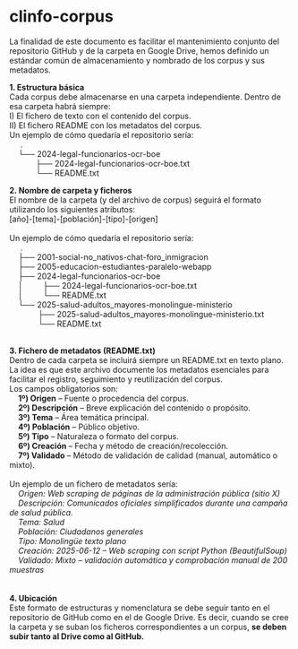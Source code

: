 # clinfo-corpus
La finalidad de este documento es facilitar el mantenimiento conjunto del repositorio GitHub y de la carpeta en Google Drive, hemos definido un estándar común de almacenamiento y nombrado de los corpus y sus metadatos.

**1. Estructura básica**<br>
Cada corpus debe almacenarse en una carpeta independiente. Dentro de esa carpeta habrá siempre:<br>
 I) El fichero de texto con el contenido del corpus.<br>
 II) El fichero README con los metadatos del corpus.<br>
Un ejemplo de cómo quedaría el repositorio sería:<br>
&nbsp;&nbsp;&nbsp;&nbsp;&nbsp;.<br>
&nbsp;&nbsp;&nbsp;&nbsp;└── 2024-legal-funcionarios-ocr-boe<br>
&nbsp;&nbsp;&nbsp;&nbsp;&nbsp;&nbsp;&nbsp;&nbsp;&nbsp;&nbsp;&nbsp;&nbsp;├── 2024-legal-funcionarios-ocr-boe.txt<br>
&nbsp;&nbsp;&nbsp;&nbsp;&nbsp;&nbsp;&nbsp;&nbsp;&nbsp;&nbsp;&nbsp;&nbsp;└── README.txt<br>


**2. Nombre de carpeta y ficheros**<br>
El nombre de la carpeta (y del archivo de corpus) seguirá el formato utilizando los siguientes atributos:<br>
[año]-[tema]-[población]-[tipo]-[origen]<br>
<br>
Un ejemplo de cómo quedaría el repositorio sería:<br>
&nbsp;&nbsp;&nbsp;&nbsp;&nbsp;.<br>
&nbsp;&nbsp;&nbsp;&nbsp;├── 2001-social-no_nativos-chat-foro_inmigracion<br>
&nbsp;&nbsp;&nbsp;&nbsp;├── 2005-educacion-estudiantes-paralelo-webapp<br>
&nbsp;&nbsp;&nbsp;&nbsp;├── 2024-legal-funcionarios-ocr-boe<br>
&nbsp;&nbsp;&nbsp;&nbsp;│&nbsp;&nbsp;&nbsp;&nbsp;&nbsp;&nbsp;&nbsp;&nbsp; ├── 2024-legal-funcionarios-ocr-boe.txt<br>
&nbsp;&nbsp;&nbsp;&nbsp;│&nbsp;&nbsp;&nbsp;&nbsp;&nbsp;&nbsp;&nbsp;&nbsp; └── README.txt<br>
&nbsp;&nbsp;&nbsp;&nbsp;└── 2025-salud-adultos_mayores-monolingue-ministerio<br>
&nbsp;&nbsp;&nbsp;&nbsp;&nbsp;&nbsp;&nbsp;&nbsp;&nbsp;&nbsp;&nbsp;&nbsp;  ├── 2025-salud-adultos_mayores-monolingue-ministerio.txt<br>
&nbsp;&nbsp;&nbsp;&nbsp;&nbsp;&nbsp;&nbsp;&nbsp;&nbsp;&nbsp;&nbsp;&nbsp;  └── README.txt<br>
<br>

**3. Fichero de metadatos (README.txt)**  
Dentro de cada carpeta se incluirá siempre un README.txt en texto plano. La idea es que este archivo documente los metadatos esenciales para facilitar el registro, seguimiento y reutilización del corpus.<br>
Los campos obligatorios son:<br>
&nbsp;&nbsp;&nbsp;&nbsp;**1º) Origen** – Fuente o procedencia del corpus.<br>
&nbsp;&nbsp;&nbsp;&nbsp;**2º) Descripción** – Breve explicación del contenido o propósito.<br>
&nbsp;&nbsp;&nbsp;&nbsp;**3º) Tema** – Área temática principal.<br>
&nbsp;&nbsp;&nbsp;&nbsp;**4º) Población** – Público objetivo.<br>
&nbsp;&nbsp;&nbsp;&nbsp;**5º) Tipo** – Naturaleza o formato del corpus.<br>
&nbsp;&nbsp;&nbsp;&nbsp;**6º) Creación** – Fecha y método de creación/recolección.<br>
&nbsp;&nbsp;&nbsp;&nbsp;**7º) Validado** – Método de validación de calidad (manual, automático o mixto).<br>
<br>
Un ejemplo de un fichero de metadatos sería:<br>
&nbsp;&nbsp;&nbsp;&nbsp;_Origen: Web scraping de páginas de la administración pública (sitio X)<br>
&nbsp;&nbsp;&nbsp;&nbsp;Descripción: Comunicados oficiales simplificados durante una campaña de salud pública.<br>
&nbsp;&nbsp;&nbsp;&nbsp;Tema: Salud<br>
&nbsp;&nbsp;&nbsp;&nbsp;Población: Ciudadanos generales<br>
&nbsp;&nbsp;&nbsp;&nbsp;Tipo: Monolingüe texto plano<br>
&nbsp;&nbsp;&nbsp;&nbsp;Creación: 2025-06-12 – Web scraping con script Python (BeautifulSoup)<br>
&nbsp;&nbsp;&nbsp;&nbsp;Validado: Mixto – validación automática y comprobación manual de 200 muestras_<br>
<br>
<br>
**4. Ubicación**<br>
Este formato de estructuras y nomenclatura se debe seguir tanto en el repositorio de GitHub como en el de Google Drive. Es decir, cuando se cree la carpeta y se suban los ficheros correspondientes a un corpus, **se deben subir tanto al Drive como al GitHub.**<br>
<br>
